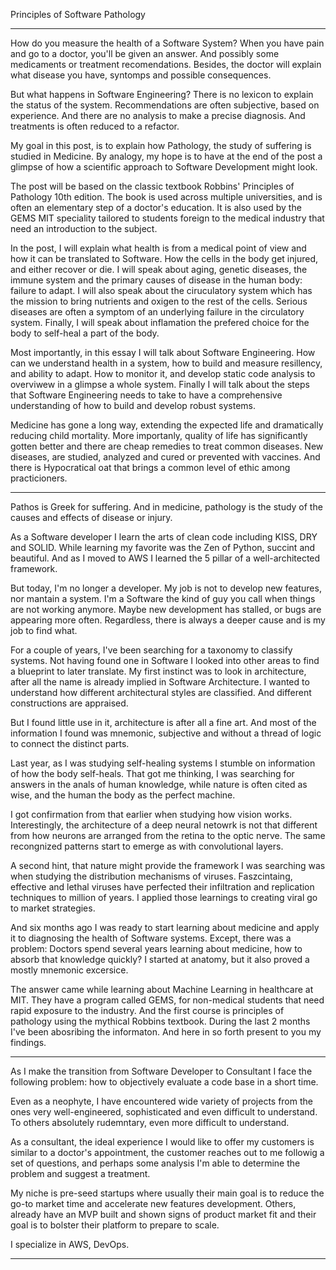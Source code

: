 Principles of Software Pathology

------------------------------------------------------------------------------

How do you measure the health of a Software System?
When you have pain and go to a doctor, you'll be given an answer.
And possibly some medicaments or treatment recomendations.
Besides, the doctor will explain what disease you have, syntomps and possible consequences.

But what happens in Software Engineering? 
There is no lexicon to explain the status of the system.
Recommendations are often subjective, based on experience.
And there are no analysis to make a precise diagnosis.
And treatments is often reduced to a refactor.

My goal in this post, is to explain how Pathology, the study of suffering 
is studied in Medicine. By analogy, my hope is to have at the end of the post
a glimpse of how a scientific approach to Software Development might look.

The post will be based on the classic textbook Robbins' Principles of Pathology 10th edition.
The book is used across multiple universities, and is often an elementary step of a doctor's education. It is also used by the GEMS MIT speciality tailored to students foreign to the medical industry that need an introduction to the subject.

In the post, I will explain what health is from a medical point of view and how it can be translated to Software. How the cells in the body get injured, and either recover or die. I will speak about aging, genetic diseases, the immune system and the primary causes of disease in the human body: failure to adapt. I will also speak about the ciruculatory system which has the mission to bring nutrients and oxigen to the rest of the cells. Serious diseases are often a symptom of an underlying failure in the circulatory system. Finally, I will speak about inflamation the prefered choice for the body to self-heal a part of the body.

Most importantly, in this essay I will talk about Software Engineering. How can we understand health in a system, how to build and measure resillency, and ability to adapt. How to monitor it, and develop static code analysis to overviwew in a glimpse a whole system. Finally I will talk about the steps that Software Engineering needs to take to have a comprehensive understanding of how to build and develop robust systems.

Medicine has gone a long way, extending the expected life and dramatically reducing child mortality. More importanly, quality of life has significantly gotten better and there are cheap remedies to treat common diseases. New diseases, are studied, analyzed and cured or prevented with vaccines. And there is Hypocratical oat that brings a common level of ethic among practicioners.

 




------------------------------------------------------------------------------

Pathos is Greek for suffering. 
And in medicine, pathology is the study of the causes and effects of disease or injury. 

As a Software developer I learn the arts of clean code including KISS, DRY and SOLID.
While learning my favorite was the Zen of Python, succint and beautiful.
And as I moved to AWS I learned the 5 pillar of a well-architected framework.

But today, I'm no longer a developer. 
My job is not to develop new features, nor mantain a system.
I'm a Software the kind of guy you call when things are not working anymore.
Maybe new development has stalled, or bugs are appearing more often.
Regardless, there is always a deeper cause and is my job to find what.

For a couple of years, I've been searching for a taxonomy to classify systems.
Not having found one in Software I looked into other areas to find a blueprint
to later translate. 
My first instinct was to look in architecture, 
after all the name is already implied in Software Architecture.
I wanted to understand how different architectural styles are classified.
And different constructions are appraised.

But I found little use in it, architecture is after all a fine art.
And most of the information I found was mnemonic, subjective and without a thread 
of logic to connect the distinct parts.

Last year, as I was studying self-healing systems I stumble on information of how 
the body self-heals. That got me thinking, I was searching for answers in the anals of human knowledge, while nature is often cited as wise, and the human the body as the perfect machine.

I got confirmation from that earlier when studying how vision works.
Interestingly, the architecture of a deep neural netowrk 
is not that different from how neurons are arranged from the retina to the optic nerve.
The same recongnized patterns start to emerge as with convolutional layers.


A second hint, that nature might provide the framework I was searching 
was when studying the distribution mechanisms of viruses.
Faszcintaing, effective and lethal viruses have perfected their infiltration and
replication techniques to million of years. 
I applied those learnings to creating viral go to market strategies.

And six months ago I was ready to start learning about medicine and apply 
it to diagnosing the health of Software systems. Except, there was a problem:
Doctors spend several years learning about medicine, how to absorb that knowledge quickly? I started at anatomy, but it also proved a mostly mnemonic excersice.

The answer came while learning about Machine Learning in healthcare at MIT.
They have a program called GEMS, for non-medical students that need rapid exposure to the industry.
And the first course is principles of pathology using the mythical Robbins textbook.
During the last 2 months I've been abosribing the informaton.
And here in so forth present to you my findings.

------------------------------------------------------------------------------

As I make the transition from Software Developer to Consultant
I face the following problem: how to objectively evaluate a code base in a short time.

Even as a neophyte, I have encountered wide variety of projects
from the ones very well-engineered, sophisticated and even difficult to understand.
To others absolutely rudemntary, even more difficult to understand.

As a consultant, the ideal experience I would like to offer my customers
is similar to a doctor's appointment, the customer reaches out to me
followig a set of questions, and perhaps some analysis
I'm able to determine the problem and suggest a treatment.

My niche is pre-seed startups where usually their main goal 
is to reduce the go-to market time and accelerate new features development.
Others, already have an MVP built and shown signs of product market fit and 
their goal is to bolster their platform to prepare to scale.

I specialize in AWS, DevOps. 

------------------------------------------------------------------------------

 

